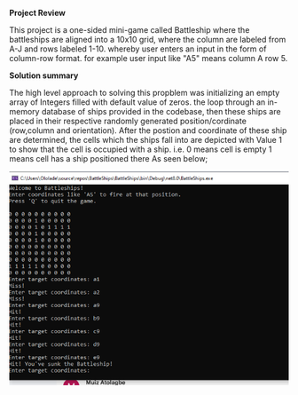 **Project Review**

This project is a one-sided mini-game called Battleship where the battleships are aligned into a 10x10 grid, where the column are labeled from A-J and rows labeled 1-10.
whereby user enters an input in the form of column-row format. for example user input like "A5" means column A row 5. 

**Solution summary**

The high level approach to solving this propblem was initializing an empty array of Integers filled with default value of zeros. the loop through an in-memory database of ships provided 
in the codebase, then these ships are placed in their respective randomly generated position/cordinate (row,column and orientation). After the postion and coordinate of these ship are determined,
the cells which the ships fall into are depicted with Value 1 to show that the cell is occupied with a ship.
i.e. 0 means cell is empty
     1 means cell has a ship positioned there
As seen below;

![](BattleShips/Image/screenshot.png)
